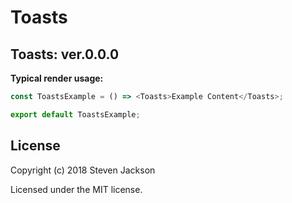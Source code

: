 Toasts
================
Toasts: ver.0.0.0 
---
**Typical render usage:**

```js
const ToastsExample = () => <Toasts>Example Content</Toasts>;

export default ToastsExample;
```

## License
Copyright (c) 2018 Steven Jackson

Licensed under the MIT license.

